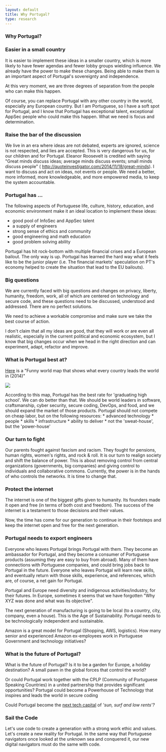 ```yaml
---
layout: default
title: Why Portugal?
type: research
---
```

### Why Portugal?

### Easier in a small country

It is easier to implement these ideas in a smaller country, which is more likely to have fewer agendas and fewer lobby groups wielding influence. We already have the power to make these changes. Being able to make them is an important aspect of Portugal's sovereignty and independence.

At this very moment, we are three degrees of separation from the people who can make this happen.

Of course, you can replace Portugal with any other country in the world, especially any European country. But I am Portuguese, so I have a soft spot for Portugal, and I know that Portugal has exceptional talent, exceptional AppSec people who could make this happen. What we need is focus and determination.

### Raise the bar of the discussion
  
We live in an era where ideas are not debated, experts are ignored, science is not respected, and lies are accepted. This is very dangerous for us, for our children and for Portugal. Eleanor Roosevelt is credited with saying "Great minds discuss ideas; average minds discuss events; small minds discuss people" ( http://quoteinvestigator.com/2014/11/18/great-minds). I want to discuss and act on ideas, not events or people. We need a better, more informed, more knowledgeable, and more empowered media, to keep the system accountable.

### Portugal has ...

The following aspects of Portuguese life, culture, history, education, and economic environment make it an ideal location to implement these ideas: 

  * good pool of InfoSec and AppSec talent
  * a supply of engineers
  * strong sense of ethics and community
  * good engineering and math education
  * good problem solving ability 

Portugal has hit rock-bottom with multiple financial crises and a European bailout. The only way is up. Portugal has learned the hard way what it feels like to be the junior player (i.e. The financial markets' speculation on PT's economy helped to create the situation that lead to the EU bailouts). 

### Big questions

We are currently faced with big questions and changes on privacy, liberty, humanity, freedom, work, all of which are centered on technology and secure code, and these questions need to be discussed, understood and addressed. There are no perfect solutions.

We need to achieve a workable compromise and make sure we take the best course of action. 

I don't claim that all my ideas are good, that they will work or are even all realistic, especially in the current political and economic ecosystem, but I know that big changes occur when we head in the right direction and can experiment, adapt, refactor and improve. 

### What is Portugal best at?
[Here](http://www.businessinsider.com/what-countries-are-best-at-2014-1?IR=T) is a "Funny world map that shows what every country leads the world in (2014)"

![](http://static5.businessinsider.com/image/52cfe22169beddbe3c6aed5a-1200-600/map-119.jpg)

According to this map, Portugal has the best rate for 'graduating high school'. We can do better than that. We should be world leaders in software, craftsmanship, cyber security, secure coding, DevOps, and food, and we should expand the market of those products. Portugal should not compete on cheap labor, but on the following resources:
      * advanced technology
      * people
      * skills
      * infrastructure
      * ability to deliver
      * not the 'sweat-house', but the 'power-house'

### Our turn to fight

Our parents fought against fascism and racism. They fought for pensions, human rights, women's rights, and rock & roll. It is our turn to realign society and shift the balance of power. This is about removing control from central organizations (governments, big companies) and giving control to individuals and collaborative commons. 
Currently, the power is in the hands of who controls the networks. It is time to change that.

### Protect the internet

The internet is one of the biggest gifts given to humanity. Its founders made it open and free (in terms of both cost and freedom).  The success of the internet is a testament to those decisions and their values.

Now, the time has come for our generation to continue in their footsteps and keep the internet open and free for the next generation.

### Portugal needs to export engineers

Everyone who leaves Portugal brings Portugal with them. They become an ambassador for Portugal, and they become a consumer of Portuguese products (assuming they are easy to buy from abroad). Many of them have connections with Portuguese companies, and could bring jobs back to Portugal in the future.  Everyone who leaves Portugal will learn new skills, and eventually return with those skills, experience, and references, which are, of course, a net gain for Portugal.  

Portugal and Europe need diversity and indigenous activities/industry, for their futures. 
In Europe, sometimes it seems that we have forgotten "Why XYZ was done and what was its objective".

The next generation of manufacturing is going to be local (to a country, city, company, even a house). This is the Age of Sustainability.  Portugal needs to be technologically independent and sustainable. 
 
Amazon is a great model for Portugal (Shopping, AWS, logistics). How many senior and experienced Amazon ex-employees work in Portuguese Government and technology initiatives?

### What is the future of Portugal?

What is the future of Portugal? Is it to be a garden for Europe, a holiday destination? A small pawn in the global forces that control the world?

Or could Portugal work together with the CPLP (Community of Portuguese Speaking Countries) in a united partnership that provides significant opportunities? Portugal could become a Powerhouse of Technology that inspires and leads the world in secure coding
  
Could Portugal become the [next tech capital](https://www.theguardian.com/world/2016/oct/29/lisbon-web-summit-sun-surf-cheap-rents-tech-capital) of _'sun, surf and low rents'?_
 
### Sail the Code

Let's use code to create a generation with a strong work ethic and values. Let's create a new reality for Portugal.
In the same way that Portuguese navigators once looked at the unknown sea and conquered it, our new digital navigators must do the same with code. 
